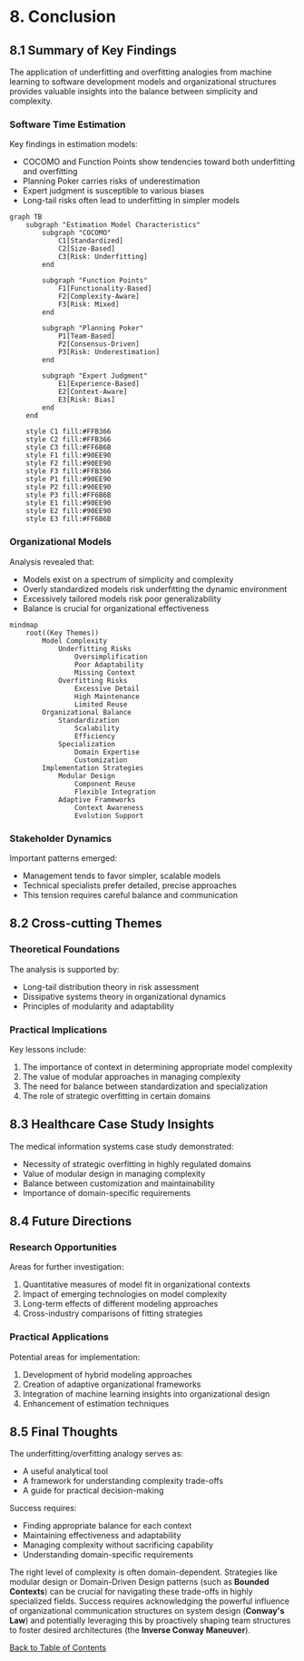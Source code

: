 # 8. Conclusion

## 8.1 Summary of Key Findings

The application of underfitting and overfitting analogies from machine learning to software development models and organizational structures provides valuable insights into the balance between simplicity and complexity.

### Software Time Estimation
Key findings in estimation models:
- COCOMO and Function Points show tendencies toward both underfitting and overfitting
- Planning Poker carries risks of underestimation
- Expert judgment is susceptible to various biases
- Long-tail risks often lead to underfitting in simpler models

```mermaid
graph TB
    subgraph "Estimation Model Characteristics"
        subgraph "COCOMO"
            C1[Standardized]
            C2[Size-Based]
            C3[Risk: Underfitting]
        end
        
        subgraph "Function Points"
            F1[Functionality-Based]
            F2[Complexity-Aware]
            F3[Risk: Mixed]
        end
        
        subgraph "Planning Poker"
            P1[Team-Based]
            P2[Consensus-Driven]
            P3[Risk: Underestimation]
        end
        
        subgraph "Expert Judgment"
            E1[Experience-Based]
            E2[Context-Aware]
            E3[Risk: Bias]
        end
    end
    
    style C1 fill:#FFB366
    style C2 fill:#FFB366
    style C3 fill:#FF6B6B
    style F1 fill:#90EE90
    style F2 fill:#90EE90
    style F3 fill:#FFB366
    style P1 fill:#90EE90
    style P2 fill:#90EE90
    style P3 fill:#FF6B6B
    style E1 fill:#90EE90
    style E2 fill:#90EE90
    style E3 fill:#FF6B6B
```

### Organizational Models
Analysis revealed that:
- Models exist on a spectrum of simplicity and complexity
- Overly standardized models risk underfitting the dynamic environment
- Excessively tailored models risk poor generalizability
- Balance is crucial for organizational effectiveness

```mermaid
mindmap
    root((Key Themes))
        Model Complexity
            Underfitting Risks
                Oversimplification
                Poor Adaptability
                Missing Context
            Overfitting Risks
                Excessive Detail
                High Maintenance
                Limited Reuse
        Organizational Balance
            Standardization
                Scalability
                Efficiency
            Specialization
                Domain Expertise
                Customization
        Implementation Strategies
            Modular Design
                Component Reuse
                Flexible Integration
            Adaptive Frameworks
                Context Awareness
                Evolution Support
```

### Stakeholder Dynamics
Important patterns emerged:
- Management tends to favor simpler, scalable models
- Technical specialists prefer detailed, precise approaches
- This tension requires careful balance and communication

## 8.2 Cross-cutting Themes

### Theoretical Foundations
The analysis is supported by:
- Long-tail distribution theory in risk assessment
- Dissipative systems theory in organizational dynamics
- Principles of modularity and adaptability

### Practical Implications
Key lessons include:
1. The importance of context in determining appropriate model complexity
2. The value of modular approaches in managing complexity
3. The need for balance between standardization and specialization
4. The role of strategic overfitting in certain domains

<!-- TODO: Add visualization of key themes and their relationships -->

## 8.3 Healthcare Case Study Insights

The medical information systems case study demonstrated:
- Necessity of strategic overfitting in highly regulated domains
- Value of modular design in managing complexity
- Balance between customization and maintainability
- Importance of domain-specific requirements

## 8.4 Future Directions

### Research Opportunities
Areas for further investigation:
1. Quantitative measures of model fit in organizational contexts
2. Impact of emerging technologies on model complexity
3. Long-term effects of different modeling approaches
4. Cross-industry comparisons of fitting strategies

### Practical Applications
Potential areas for implementation:
1. Development of hybrid modeling approaches
2. Creation of adaptive organizational frameworks
3. Integration of machine learning insights into organizational design
4. Enhancement of estimation techniques

## 8.5 Final Thoughts

The underfitting/overfitting analogy serves as:
- A useful analytical tool
- A framework for understanding complexity trade-offs
- A guide for practical decision-making

Success requires:
- Finding appropriate balance for each context
- Maintaining effectiveness and adaptability
- Managing complexity without sacrificing capability
- Understanding domain-specific requirements

The right level of complexity is often domain-dependent. Strategies like modular design or Domain-Driven Design patterns (such as **Bounded Contexts**) can be crucial for navigating these trade-offs in highly specialized fields. Success requires acknowledging the powerful influence of organizational communication structures on system design (**Conway's Law**) and potentially leveraging this by proactively shaping team structures to foster desired architectures (the **Inverse Conway Maneuver**).

[Back to Table of Contents](../README.md)
